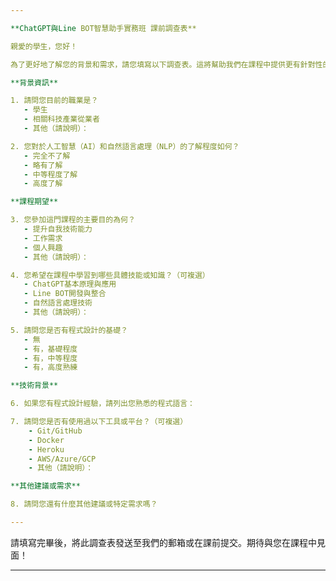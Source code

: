 ```yaml
---

**ChatGPT與Line BOT智慧助手實務班 課前調查表**

親愛的學生，您好！

為了更好地了解您的背景和需求，請您填寫以下調查表。這將幫助我們在課程中提供更有針對性的教學內容。謝謝！

**背景資訊**

1. 請問您目前的職業是？
   - 學生
   - 相關科技產業從業者
   - 其他（請說明）：

2. 您對於人工智慧（AI）和自然語言處理（NLP）的了解程度如何？
   - 完全不了解
   - 略有了解
   - 中等程度了解
   - 高度了解

**課程期望**

3. 您參加這門課程的主要目的為何？
   - 提升自我技術能力
   - 工作需求
   - 個人興趣
   - 其他（請說明）：

4. 您希望在課程中學習到哪些具體技能或知識？（可複選）
   - ChatGPT基本原理與應用
   - Line BOT開發與整合
   - 自然語言處理技術
   - 其他（請說明）：

5. 請問您是否有程式設計的基礎？
   - 無
   - 有，基礎程度
   - 有，中等程度
   - 有，高度熟練

**技術背景**

6. 如果您有程式設計經驗，請列出您熟悉的程式語言：

7. 請問您是否有使用過以下工具或平台？（可複選）
    - Git/GitHub
    - Docker
    - Heroku
    - AWS/Azure/GCP
    - 其他（請說明）：

**其他建議或需求**

8. 請問您還有什麼其他建議或特定需求嗎？

---
```


請填寫完畢後，將此調查表發送至我們的郵箱或在課前提交。期待與您在課程中見面！

---
